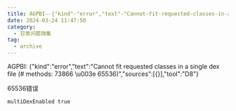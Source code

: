 ```yaml
---
title: AGPBI--{"kind"-"error","text"-"Cannot-fit-requested-classes-in-a-singl
date: 2024-03-24 11:47:50
category:
  - 日常问题锦集
tag:
  - archive
---
```

AGPBI: {"kind":"error","text":"Cannot fit requested classes in a single dex file (# methods: 73866 \u003e 65536)","sources":[{}],"tool":"D8"}

65536错误

```
multiDexEnabled true
```
